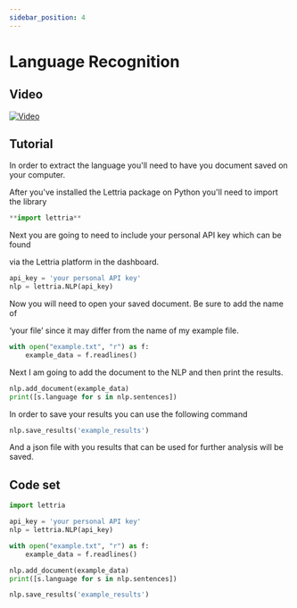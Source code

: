 ```yaml
---
sidebar_position: 4
---
```


# Language Recognition


## Video

[![Video](/img/LR-thumbnail.png)](https://www.youtube.com/watch?v=dpoxhXB3gw0)

## Tutorial

In order to extract the language you'll need to have you document saved on your computer.

After you've installed the Lettria package on Python you'll need to import the library

```python
**import lettria**
```

Next you are going to need to include your personal API key which can be found

via the Lettria platform in the dashboard.

```python
api_key = 'your personal API key'
nlp = lettria.NLP(api_key)
```

Now you will need to open your saved document. Be sure to add the name of

‘your file’ since it may differ from the name of my example file.

```python
with open("example.txt", "r") as f:
	example_data = f.readlines()
```

Next I am going to add the document to the NLP and then print the results.

```python
nlp.add_document(example_data)
print([s.language for s in nlp.sentences])
```

In order to save your results you can use the following command

```python
nlp.save_results('example_results')
```

And a json file with you results that can be used for further analysis will be saved.

## Code set

```python
import lettria

api_key = 'your personal API key'
nlp = lettria.NLP(api_key)

with open("example.txt", "r") as f:
	example_data = f.readlines()

nlp.add_document(example_data)
print([s.language for s in nlp.sentences])

nlp.save_results('example_results')
```